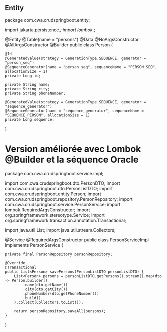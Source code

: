 ## Entity
package com.cwa.crudspringboot.entity;

import jakarta.persistence.*;
import lombok.*;

@Entity
@Table(name = "persons")
@Data
@NoArgsConstructor
@AllArgsConstructor
@Builder
public class Person {

    @Id
    @GeneratedValue(strategy = GenerationType.SEQUENCE, generator = "person_seq")
    @SequenceGenerator(name = "person_seq", sequenceName = "PERSON_SEQ", allocationSize = 1)
    private Long id;

    private String name;
    private String city;
    private String phoneNumber;

    @GeneratedValue(strategy = GenerationType.SEQUENCE, generator = "sequence_generator")
    @SequenceGenerator(name = "sequence_generator", sequenceName = "SEQUENCE_PERSON", allocationSize = 1)
    private Long sequence;
}

# Version améliorée avec Lombok @Builder et la séquence Oracle
package com.cwa.crudspringboot.service.impl;

import com.cwa.crudspringboot.dto.PersonDTO;
import com.cwa.crudspringboot.dto.PersonListDTO;
import com.cwa.crudspringboot.entity.Person;
import com.cwa.crudspringboot.repository.PersonRepository;
import com.cwa.crudspringboot.service.PersonService;
import lombok.RequiredArgsConstructor;
import org.springframework.stereotype.Service;
import org.springframework.transaction.annotation.Transactional;

import java.util.List;
import java.util.stream.Collectors;

@Service
@RequiredArgsConstructor
public class PersonServiceImpl implements PersonService {

    private final PersonRepository personRepository;

    @Override
    @Transactional
    public List<Person> savePersons(PersonListDTO personListDTO) {
        List<Person> persons = personListDTO.getPersons().stream().map(dto -> Person.builder()
            .name(dto.getName())
            .city(dto.getCity())
            .phoneNumber(dto.getPhoneNumber())
            .build()
        ).collect(Collectors.toList());

        return personRepository.saveAll(persons);
    }
}

# 